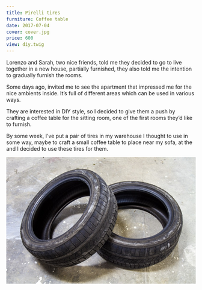```yaml
---
title: Pirelli tires
furniture: Coffee table
date: 2017-07-04
cover: cover.jpg
price: 600
view: diy.twig
---
```


Lorenzo and Sarah, two nice friends, told me they decided to go to live together in a new house, partially furnished, they also told me the intention to gradually furnish the rooms.

Some days ago, invited me to see the apartment that impressed me for the nice ambients inside. It’s full of different areas which can be used in various ways.

They are interested in DIY style, so I decided to give them a push by crafting a coffee table for the sitting room, one of the first rooms they’d like to furnish.

By some week, I’ve put a pair of tires in my warehouse I thought to use in some way, maybe to craft a small coffee table to place near my sofa, at the and I decided to use these tires for them.

[
  ![This is the cover](tires-with-dirty.jpg)
](cover.jpg)
